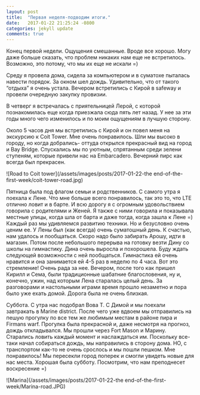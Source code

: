 ```yaml
---
layout: post
title:  "Первая неделя-подводим итоги."
date:   2017-01-22 21:25:24 -0800
categories: jekyll update
comments: true
---
```


Конец первой недели. Ощущения смешанные. Вроде все хорошо. Могу даже больше сказать, что проблем никаких нам еще не встретилось. Возможно, это потому, что мы их еще не искали =) <!--separate-->

Среду я провела дома, сидела за компьютером и в суматохе пыталась навести порядок. За окном шел дождь. Удивительно, что от такого “отдыха” я очень устала. Вечером встретились с Кирой в safeway и провели очередную закупку провизии. 

В четверг я встречалась с приятельницей Лерой, с которой познакомилась еще когда приезжала сюда пять лет назад. У нее за эти годы много чего изменилось и по моим ощущениям в лучшую сторону. 

Около 5 часов дня мы встретились с Кирой и он повел меня на экскурсию к Coit Tower. Мне очень понравилось. Шли мы высоко в городу, но когда добрались- оттуда открылся прекрасный вид на город и Bay Bridge. Спускались мы по уютным, спрятанным среди зелени ступеням, которые привели нас на Embarcadero.  Вечерний пирс как всегда был прекрасен.

![Road to Coit tower](/assets/images/posts/2017-01-22-the end-of-the-first-week/coit-tower-road.jpg)

Пятница была под флагом семьи и родственников. С самого утра я поехала к Лене. Что мне больше всего понравилось, так это то, что LTE отлично ловит и в барте. И всю дорогу я с огромным удовольствием говорила с родителями и Женей. Я также с ними говорила и показывала местные улицы, когда шла от барта и даже тогда, когда зашла к Лене =) Каждый раз мы удивляемся развитию техники. Но и безусловно очень ценим ее.
У Лены был (как всегда) очень суматошный день. К счастью, нам удалось и пообщаться. Скоро надо было забирать Арошу, идти в магазин. Потом после небольшого перерыва на готовку везти Дину со школы на гимнастику. Дина очень выросла и похорошела. Буду ждать следующей возможности с ней пообщаться. Гимнастика ей очень нравится и она занимается ей 4-5 раз  в неделю по 4 часа. Вот это стремление! Очень рада за нее.
Вечером, после того как пришел Кирилл и Сема, были традиционные шабатние благословения, ну и, конечно, ужин, над которым Лена старалась целый день.
За разговорами и настольными играми время прошло незаметно и пора было уже ехать домой. Дорога была не очень близкая.

Суббота. 
С утра нас подобрал Вова Т. С Димой и мы поехали завтракать в Marine district. После чего уже вдвоем мы отправились на пешую прогулку по все тем же любимым местам в районе пира и Firmans warf. Прогулка была прекрасной и, даже несмотря на прогноз, дождь откладывался. Мы прошли через Fort Mason и Марину. Старались ловить каждый момент и наслаждаться им. 
Поскольку все-таки начал собираться дождь, мы направились в сторону дома. НО, с транспортом как-то не очень срослось и мы пошли пешком. 
Мне понравилось! Мы пересекли город поперек и смогли увидеть новые для нас места. 
Хорошая была субботу. Посмотрим, что нам преподнесет воскресение =)

![Marina](/assets/images/posts/2017-01-22-the end-of-the-first-week/Marina-road.JPG)


